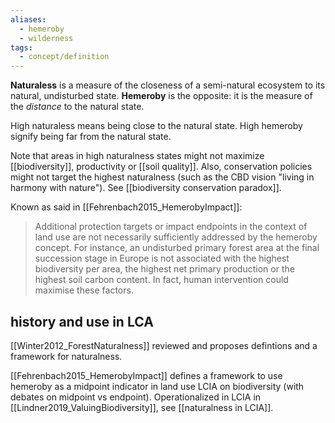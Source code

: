```yaml
---
aliases:
  - hemeroby
  - wilderness
tags:
  - concept/definition
---
```

**Naturaless** is a measure of the closeness of a semi-natural ecosystem to its natural, undisturbed state.
**Hemeroby** is the opposite: it is the measure of the *distance* to the natural state.

High naturaless means being close to the natural state. High hemeroby signify being far from the natural state. 

Note that areas in high naturalness states might not maximize [[biodiversity]], productivity or [[soil quality]]. Also, conservation policies might not target the highest naturalness (such as the CBD vision "living in harmony with nature"). See [[biodiversity conservation paradox]].

Known as said in [[Fehrenbach2015_HemerobyImpact]]:
> Additional protection targets or impact endpoints in the context of land use are not necessarily sufficiently addressed by the hemeroby concept. For instance, an undisturbed primary forest area at the final succession stage in Europe is not associated with the highest biodiversity per area, the highest net primary production or the highest soil carbon content. In fact, human intervention could maximise these factors.

## history and use in LCA
[[Winter2012_ForestNaturalness]] reviewed and proposes defintions and a framework for naturalness.

[[Fehrenbach2015_HemerobyImpact]] defines a framework to use hemeroby as a midpoint indicator in land use LCIA on biodiversity (with debates on midpoint vs endpoint).
Operationalized in LCIA in [[Lindner2019_ValuingBiodiversity]], see [[naturalness in LCIA]].